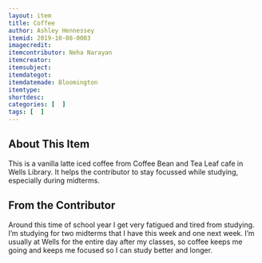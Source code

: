 ```yaml
---
layout: item
title: Coffee
author: Ashley Hennessey
itemid: 2019-10-08-0003
imagecredit: 
itemcontributor: Neha Narayan
itemcreator: 
itemsubject: 
itemdategot: 
itemdatemade: Bloomington
itemtype: 
shortdesc: 
categories: [  ]
tags: [  ]
---
```

## About This Item
This is a vanilla latte iced coffee from Coffee Bean and Tea Leaf cafe in Wells Library. It helps the contributor to stay focussed while studying, especially during midterms. 

## From the Contributor
<p class=blockquote style=’font-size:115%;’> Around this time of school year I get very fatigued and tired from studying. I’m studying for two midterms that I have this week and one next week. I’m usually at Wells for the entire day after my classes, so coffee keeps me going and keeps me focused so I can study better and longer. </p>
